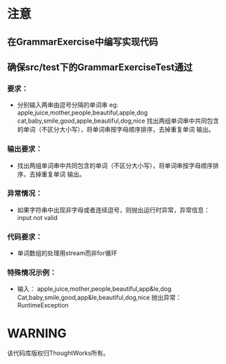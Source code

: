 # 注意
## 在GrammarExercise中编写实现代码
## 确保src/test下的GrammarExerciseTest通过

### 要求：
* 分别输入两串由逗号分隔的单词串
  eg:
  apple,juice,mother,people,beautiful,apple,dog
  cat,baby,smile,good,apple,beautiful,dog,nice
找出两组单词串中共同包含的单词（不区分大小写），将单词串按字母顺序排序，去掉重复单词
输出。

### 输出要求：
* 找出两组单词串中共同包含的单词（不区分大小写），将单词串按字母顺序排序，去掉重复单词
输出。
### 异常情况：
* 如果字符串中出现非字母或者连续逗号，则抛出运行时异常，异常信息：input not
valid
### 代码要求：
* 单词数组的处理用stream而非for循环
### 特殊情况示例：
* 输入：
  apple,juice,mother,people,beautiful,app&amp;le,dog
  Cat,baby,smile,good,app&amp;le,beautiful,dog,nice
  抛出异常：
  RuntimeException


# WARNING
该代码库版权归ThoughtWorks所有。
